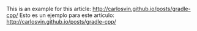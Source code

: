 This is an example for this article: http://carlosvin.github.io/posts/gradle-cpp/ 
Esto es un ejemplo para este artículo: http://carlosvin.github.io/posts/gradle-cpp/

